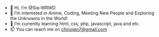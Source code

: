 - 👋 Hi, I’m @Sia-WRWD
- 👀 I’m interested in Anime, Coding, Meeting New People and Exploring the Unknowns in the World!
- 🌱 I’m currently learning html, css, php, javascript, java and etc.
- 📫 You can reach me on chinojen7@gmail.com

<!---
Sia-WRWD/Sia-WRWD is a ✨ special ✨ repository because its `README.md` (this file) appears on your GitHub profile.
You can click the Preview link to take a look at your changes.
--->

